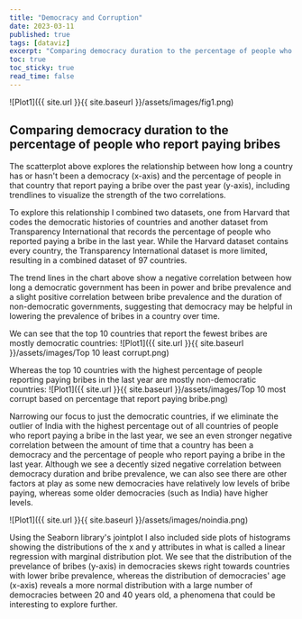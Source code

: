```yaml
---
title: "Democracy and Corruption"
date: 2023-03-11
published: true
tags: [dataviz]
excerpt: "Comparing democracy duration to the percentage of people who report paying bribes"
toc: true
toc_sticky: true
read_time: false
---
```

![Plot1]({{ site.url }}{{ site.baseurl }}/assets/images/fig1.png)
## Comparing democracy duration to the percentage of people who report paying bribes

The scatterplot above explores the relationship between how long a country has or hasn't been a democracy (x-axis) and the percentage of people in
that country that report paying a bribe over the past year (y-axis), including trendlines to visualize the strength of the two correlations. 

To explore this relationship I combined two datasets, one from Harvard that codes the democratic histories of countries and another dataset from
Transparency International that records the percentage of people who reported paying a bribe in the last year. While the Harvard dataset contains every country, the Transparency International dataset is more limited, resulting in a combined dataset of 97 countries.

The trend lines in the chart above show a negative correlation between how long a democratic government has been in power and bribe prevalence and a slight positive correlation between bribe prevalence and the duration of non-democratic governments, suggesting that democracy may be helpful in lowering the prevalence of bribes in a country over time.

We can see that the top 10 countries that report the fewest bribes are mostly democratic countries:
![Plot1]({{ site.url }}{{ site.baseurl }}/assets/images/Top 10 least corrupt.png)

Whereas the top 10 countries with the highest percentage of people reporting paying bribes in the last year are mostly non-democratic countries:
![Plot1]({{ site.url }}{{ site.baseurl }}/assets/images/Top 10 most corrupt based on percentage that report paying bribe.png)

Narrowing our focus to just the democratic countries, if we eliminate the outlier of India with the highest percentage out of all countries of people who report paying a bribe in the last year, we see an even stronger negative correlation between the amount of time that a country has been a democracy and the percentage of people who report paying a bribe in the last year. Although we see a decently sized negative correlation between democracy duration and bribe prevalence, we can also see there are other factors at play as some new democracies have relatively low levels of bribe paying, whereas some older democracies (such as India) have higher levels.  

![Plot1]({{ site.url }}{{ site.baseurl }}/assets/images/noindia.png)

Using the Seaborn library's jointplot I also included side plots of histograms showing the distributions of the x and y attributes in what is called a linear
regression with marginal distribution plot. We see that the distribution of the prevelance of bribes (y-axis) in democracies skews right towards countries with lower bribe prevalence, whereas the distribution of democracies' age (x-axis) reveals a more normal distribution with a large number of democracies between 20 and 40 years old, a phenomena that could be interesting to explore further.




